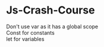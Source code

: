 # Js-Crash-Course

Don't use var as it has a global scope  
Const for constants  
let for variables  